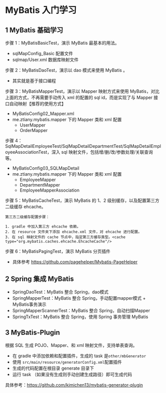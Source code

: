 # MyBatis 入门学习

## 1 MyBatis 基础学习

步骤 1：MyBatisBasicTest，演示 MyBatis 最基本的用法。

- sqlMapConfig_Basic 配置文件
- sqlmap/User.xml 数据库映射文件

步骤 2：MyBatisDaoTest，演示以  dao 模式来使用 MyBatis 。

- 其实就是基于接口编程

步骤 3：MyBatisMapperTest，演示以 Mapper 映射方式来使用 MyBatis，对比上面的方式，不再需要手动传入 xml 的配置的 sql id，而是实现了与 Mapper 接口自动映射【推荐的使用方式】

- MyBatisConfig02_Mapper.xml
- me.ztiany.mybatis.mapper 下的 Mapper 类和 xml 配置
    - UserMapper
    - OrderMapper

步骤 4：SqlMapDetailEmployeeTest/SqlMapDetailDepartmentTest/SqlMapDetailEmployeeAssociationTest，深入 sql 映射文件，包括增/删/改/参数处理/关联查询等。

- MyBatisConfig03_SQLMapDetail
- me.ztiany.mybatis.mapper 下的 Mapper 类和 xml 配置
    - EmployeeMapper
    - DepartmentMapper
    - EmployeeMapperAssociation

步骤 5：MyBatisCacheTest，演示 MyBatis 的 1、2 级别缓存，以及配置第三方二级缓存 ehcache。

```
第三方二级缓存配置步骤：

1. gradle 中加入第三方 ehcache 依赖。
2. 在 resource 文件夹下添加 ehcache.xml 文件，对 ehcache 进行配置。
3. 在 sql 映射文件的 cache 节点中，指定第三方缓存类型。<cache type="org.mybatis.caches.ehcache.EhcacheCache"/>
```

步骤 6：MyBatisPagingTest，演示 MyBatis 分页插件

- 具体参考 <https://github.com/pagehelper/Mybatis-PageHelper>

## 2 Spring 集成 MyBatis

- SpringDaoTest：MyBatis 整合 Spring，dao模式
- SpringMapperTest：MyBatis 整合 Spring，手动配置mapper模式 + MyBatis事务演示
- SpringMapperScannerTest：MyBatis 整合 Spring，自动扫描Mapper
- SpringTxTest：MyBatis 整合 Spring，使用 Spring 事务管理 MyBatis

## 3 MyBatis-Plugin

根据 SQL 生成 POJO、Mapper、和 xml 映射文件，支持单表查询。

- 在 gradle 中添加依赖和配置插件，生成的 task 是`other/mbGenerator`
- 使用 `src/main/resource/generatorConfig.xml`配置插件
- 生成的代码配置在根目录 generate 目录下
- 运行 task （如果没有生成则手动创建生成路径）即可生成代码

具体参考：<https://github.com/kimichen13/mybatis-generator-plugin>
